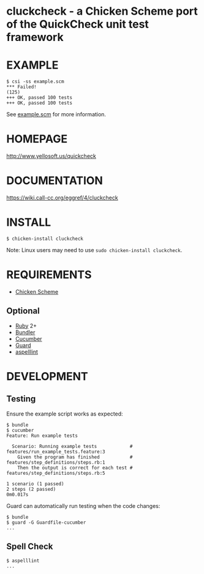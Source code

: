# cluckcheck - a Chicken Scheme port of the QuickCheck unit test framework

# EXAMPLE

```
$ csi -ss example.scm
*** Failed!
(125)
+++ OK, passed 100 tests
+++ OK, passed 100 tests
```

See [example.scm](https://github.com/mcandre/cluckcheck/blob/master/example.scm) for more information.

# HOMEPAGE

http://www.yellosoft.us/quickcheck

# DOCUMENTATION

https://wiki.call-cc.org/eggref/4/cluckcheck

# INSTALL

```
$ chicken-install cluckcheck
```

Note: Linux users may need to use `sudo chicken-install cluckcheck`.

# REQUIREMENTS

* [Chicken Scheme](http://www.call-cc.org/)

## Optional

* [Ruby](https://www.ruby-lang.org/) 2+
* [Bundler](http://bundler.io/)
* [Cucumber](http://cukes.info/)
* [Guard](http://guardgem.org/)
* [aspelllint](https://github.com/mcandre/aspelllint)

# DEVELOPMENT

## Testing

Ensure the example script works as expected:

```
$ bundle
$ cucumber
Feature: Run example tests

  Scenario: Running example tests            # features/run_example_tests.feature:3
    Given the program has finished           # features/step_definitions/steps.rb:1
    Then the output is correct for each test # features/step_definitions/steps.rb:5

1 scenario (1 passed)
2 steps (2 passed)
0m0.017s
```

Guard can automatically run testing when the code changes:

```
$ bundle
$ guard -G Guardfile-cucumber
...
```

## Spell Check

```
$ aspelllint
...
```
